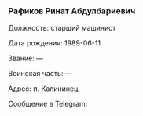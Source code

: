 ### Рафиков Ринат Абдулбариевич

Должность: старший машинист

Дата рождения: 1989-06-11

Звание: —

Воинская часть: —

Адрес: п. Калининец

Сообщение в Telegram: []()
